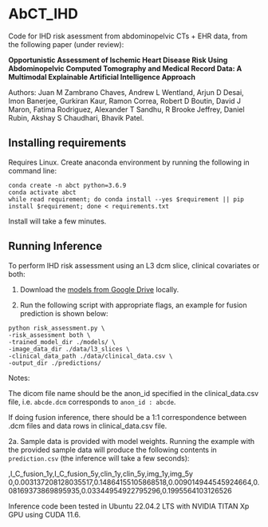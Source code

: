 # AbCT_IHD
Code for IHD risk asessment from abdominopelvic CTs + EHR data, from the following paper (under review):

**Opportunistic Assessment of Ischemic Heart Disease Risk Using Abdominopelvic Computed Tomography and Medical Record Data: A Multimodal Explainable Artificial Intelligence Approach**

Authors: Juan M Zambrano Chaves, Andrew L Wentland, Arjun D Desai, Imon Banerjee, Gurkiran Kaur, Ramon Correa, Robert D Boutin, David J Maron, Fatima Rodriguez, Alexander T Sandhu, R Brooke Jeffrey, Daniel Rubin, Akshay S Chaudhari, Bhavik Patel.



## Installing requirements
Requires Linux. Create anaconda environment by running the following in command line:
```
conda create -n abct python=3.6.9
conda activate abct
while read requirement; do conda install --yes $requirement || pip install $requirement; done < requirements.txt
```
Install will take a few minutes.

## Running Inference
To perform IHD risk assessment using an L3 dcm slice, clinical covariates or both:

1. Download the [models from Google Drive](https://drive.google.com/drive/folders/1Gqg3mBEohoWsiVahzgvDLLDd3krIqoO9?usp=sharing) locally.

2. Run the following script with appropriate flags, an example for fusion prediction is shown below:

```
python risk_assessment.py \
-risk_assessment both \
-trained_model_dir ./models/ \
-image_data_dir ./data/l3_slices \
-clinical_data_path ./data/clinical_data.csv \
-output_dir ./predictions/
```

Notes:

The dicom file name should be the anon_id specified in the clinical_data.csv file, i.e. `abcde.dcm` corresponds to `anon_id : abcde`. 

If doing fusion inference, there should be a 1:1 correspondence between .dcm files and data rows in clinical_data.csv file.

2a. Sample data is provided with model weights. Running the example with the provided sample data will produce the following contents in `prediction.csv` (the inference will take a few seconds):

,I_C_fusion_1y,I_C_fusion_5y,clin_1y,clin_5y,img_1y,img_5y
0,0.003137208128035517,0.14864155105868518,0.009014944545924664,0.08169373869895935,0.03344954922795296,0.1995564103126526

Inference code been tested in Ubuntu 22.04.2 LTS with NVIDIA TITAN Xp GPU using CUDA 11.6.


